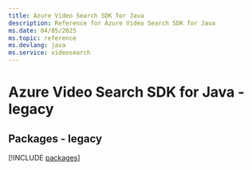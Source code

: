 ```yaml
---
title: Azure Video Search SDK for Java
description: Reference for Azure Video Search SDK for Java
ms.date: 04/05/2025
ms.topic: reference
ms.devlang: java
ms.service: videosearch
---
```

# Azure Video Search SDK for Java - legacy
## Packages - legacy
[!INCLUDE [packages](video-search-index.md)]